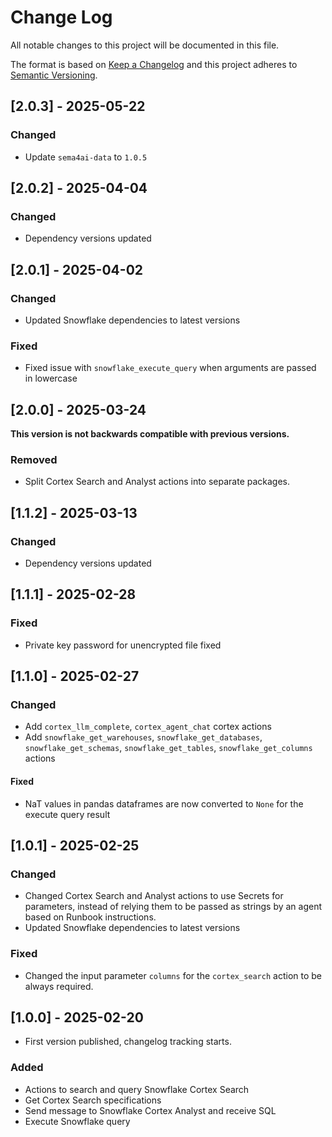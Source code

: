 # Change Log

All notable changes to this project will be documented in this file.

The format is based on [Keep a Changelog](https://keepachangelog.com/)
and this project adheres to [Semantic Versioning](https://semver.org/).

## [2.0.3] - 2025-05-22

### Changed

- Update `sema4ai-data` to `1.0.5`


## [2.0.2] - 2025-04-04

### Changed

- Dependency versions updated

## [2.0.1] - 2025-04-02

### Changed

- Updated Snowflake dependencies to latest versions

### Fixed

- Fixed issue with `snowflake_execute_query` when arguments are passed in lowercase

## [2.0.0] - 2025-03-24

**This version is not backwards compatible with previous versions.**

### Removed

- Split Cortex Search and Analyst actions into separate packages.

## [1.1.2] - 2025-03-13

### Changed

- Dependency versions updated

## [1.1.1] - 2025-02-28

### Fixed
- Private key password for unencrypted file fixed

## [1.1.0] - 2025-02-27

### Changed

- Add `cortex_llm_complete`, `cortex_agent_chat` cortex actions
- Add `snowflake_get_warehouses`, `snowflake_get_databases`, `snowflake_get_schemas`, `snowflake_get_tables`, `snowflake_get_columns` actions

#### Fixed

- NaT values in pandas dataframes are now converted to `None` for the execute query result

## [1.0.1] - 2025-02-25

### Changed

- Changed Cortex Search and Analyst actions to use Secrets for parameters, instead of relying them to be passed as strings by an agent based on Runbook instructions.
- Updated Snowflake dependencies to latest versions

### Fixed

- Changed the input parameter `columns` for the `cortex_search` action to be always required.

## [1.0.0] - 2025-02-20

- First version published, changelog tracking starts.

### Added

- Actions to search and query Snowflake Cortex Search
- Get Cortex Search specifications
- Send message to Snowflake Cortex Analyst and receive SQL
- Execute Snowflake query

